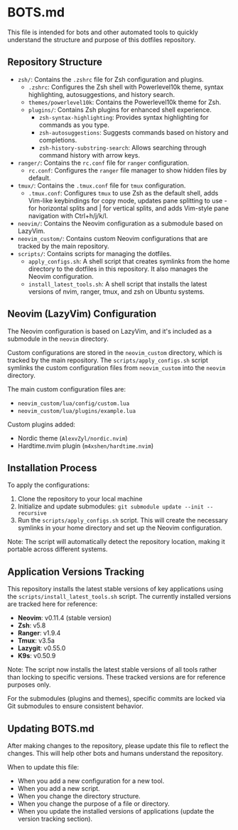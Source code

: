 # BOTS.md

This file is intended for bots and other automated tools to quickly understand the structure and purpose of this dotfiles repository.

## Repository Structure

*   `zsh/`: Contains the `.zshrc` file for Zsh configuration and plugins.
    *   `.zshrc`: Configures the Zsh shell with Powerlevel10k theme, syntax highlighting, autosuggestions, and history search.
    *   `themes/powerlevel10k`: Contains the Powerlevel10k theme for Zsh.
    *   `plugins/`: Contains Zsh plugins for enhanced shell experience.
        *   `zsh-syntax-highlighting`: Provides syntax highlighting for commands as you type.
        *   `zsh-autosuggestions`: Suggests commands based on history and completions.
        *   `zsh-history-substring-search`: Allows searching through command history with arrow keys.
*   `ranger/`: Contains the `rc.conf` file for `ranger` configuration.
    *   `rc.conf`: Configures the `ranger` file manager to show hidden files by default.
*   `tmux/`: Contains the `.tmux.conf` file for `tmux` configuration.
    *   `.tmux.conf`: Configures `tmux` to use Zsh as the default shell, adds Vim-like keybindings for copy mode, updates pane splitting to use - for horizontal splits and | for vertical splits, and adds Vim-style pane navigation with Ctrl+h/j/k/l.
*   `neovim/`: Contains the Neovim configuration as a submodule based on LazyVim.
*   `neovim_custom/`: Contains custom Neovim configurations that are tracked by the main repository.
*   `scripts/`: Contains scripts for managing the dotfiles.
    *   `apply_configs.sh`: A shell script that creates symlinks from the home directory to the dotfiles in this repository. It also manages the Neovim configuration.
    *   `install_latest_tools.sh`: A shell script that installs the latest versions of nvim, ranger, tmux, and zsh on Ubuntu systems.

## Neovim (LazyVim) Configuration

The Neovim configuration is based on LazyVim, and it's included as a submodule in the `neovim` directory.

Custom configurations are stored in the `neovim_custom` directory, which is tracked by the main repository. The `scripts/apply_configs.sh` script symlinks the custom configuration files from `neovim_custom` into the `neovim` directory.

The main custom configuration files are:
*   `neovim_custom/lua/config/custom.lua`
*   `neovim_custom/lua/plugins/example.lua`

Custom plugins added:
*   Nordic theme (`AlexvZyl/nordic.nvim`)
*   Hardtime.nvim plugin (`m4xshen/hardtime.nvim`)

## Installation Process

To apply the configurations:

1. Clone the repository to your local machine
2. Initialize and update submodules: `git submodule update --init --recursive`
3. Run the `scripts/apply_configs.sh` script. This will create the necessary symlinks in your home directory and set up the Neovim configuration.

Note: The script will automatically detect the repository location, making it portable across different systems.

## Application Versions Tracking

This repository installs the latest stable versions of key applications using the `scripts/install_latest_tools.sh` script. The currently installed versions are tracked here for reference:

*   **Neovim**: v0.11.4 (stable version)
*   **Zsh**: v5.8
*   **Ranger**: v1.9.4
*   **Tmux**: v3.5a
*   **Lazygit**: v0.55.0
*   **K9s**: v0.50.9

Note: The script now installs the latest stable versions of all tools rather than locking to specific versions. These tracked versions are for reference purposes only.

For the submodules (plugins and themes), specific commits are locked via Git submodules to ensure consistent behavior.

## Updating BOTS.md

After making changes to the repository, please update this file to reflect the changes. This will help other bots and humans understand the repository.

When to update this file:

*   When you add a new configuration for a new tool.
*   When you add a new script.
*   When you change the directory structure.
*   When you change the purpose of a file or directory.
*   When you update the installed versions of applications (update the version tracking section).